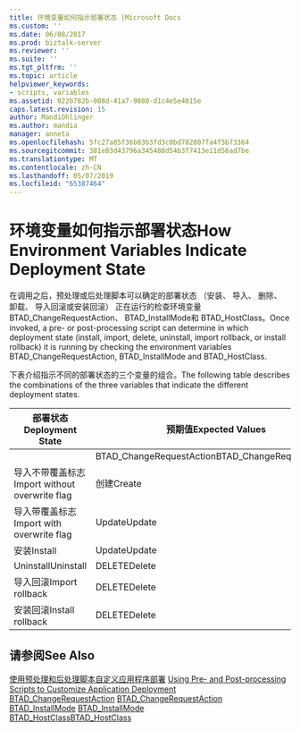 ```yaml
---
title: 环境变量如何指示部署状态 |Microsoft Docs
ms.custom: ''
ms.date: 06/08/2017
ms.prod: biztalk-server
ms.reviewer: ''
ms.suite: ''
ms.tgt_pltfrm: ''
ms.topic: article
helpviewer_keywords:
- scripts, variables
ms.assetid: 022b782b-008d-41a7-9880-d1c4e5e4015e
caps.latest.revision: 15
author: MandiOhlinger
ms.author: mandia
manager: anneta
ms.openlocfilehash: 5fc27a85f36b83b3fd3c0bd782807fa4f5b73364
ms.sourcegitcommit: 381e83d43796a345488d54b3f7413e11d56ad7be
ms.translationtype: MT
ms.contentlocale: zh-CN
ms.lasthandoff: 05/07/2019
ms.locfileid: "65387464"
---
```

# <a name="how-environment-variables-indicate-deployment-state"></a><span data-ttu-id="e2fe0-102">环境变量如何指示部署状态</span><span class="sxs-lookup"><span data-stu-id="e2fe0-102">How Environment Variables Indicate Deployment State</span></span>
<span data-ttu-id="e2fe0-103">在调用之后，预处理或后处理脚本可以确定的部署状态 （安装、 导入、 删除、 卸载、 导入回滚或安装回滚） 正在运行的检查环境变量 BTAD_ChangeRequestAction、 BTAD_InstallMode和 BTAD_HostClass。</span><span class="sxs-lookup"><span data-stu-id="e2fe0-103">Once invoked, a pre- or post-processing script can determine in which deployment state (install, import, delete, uninstall, import rollback, or install rollback) it is running by checking the environment variables BTAD_ChangeRequestAction, BTAD_InstallMode and BTAD_HostClass.</span></span>  

 <span data-ttu-id="e2fe0-104">下表介绍指示不同的部署状态的三个变量的组合。</span><span class="sxs-lookup"><span data-stu-id="e2fe0-104">The following table describes the combinations of the three variables that indicate the different deployment states.</span></span>  


|       <span data-ttu-id="e2fe0-105">部署状态</span><span class="sxs-lookup"><span data-stu-id="e2fe0-105">Deployment State</span></span>        |     <span data-ttu-id="e2fe0-106">预期值</span><span class="sxs-lookup"><span data-stu-id="e2fe0-106">Expected Values</span></span>      |
|-------------------------------|--------------------------|
|                               | <span data-ttu-id="e2fe0-107">BTAD_ChangeRequestAction</span><span class="sxs-lookup"><span data-stu-id="e2fe0-107">BTAD_ChangeRequestAction</span></span> |
| <span data-ttu-id="e2fe0-108">导入不带覆盖标志</span><span class="sxs-lookup"><span data-stu-id="e2fe0-108">Import without overwrite flag</span></span> |          <span data-ttu-id="e2fe0-109">创建</span><span class="sxs-lookup"><span data-stu-id="e2fe0-109">Create</span></span>          |
|  <span data-ttu-id="e2fe0-110">导入带覆盖标志</span><span class="sxs-lookup"><span data-stu-id="e2fe0-110">Import with overwrite flag</span></span>   |          <span data-ttu-id="e2fe0-111">Update</span><span class="sxs-lookup"><span data-stu-id="e2fe0-111">Update</span></span>          |
|            <span data-ttu-id="e2fe0-112">安装</span><span class="sxs-lookup"><span data-stu-id="e2fe0-112">Install</span></span>            |          <span data-ttu-id="e2fe0-113">Update</span><span class="sxs-lookup"><span data-stu-id="e2fe0-113">Update</span></span>          |
|           <span data-ttu-id="e2fe0-114">Uninstall</span><span class="sxs-lookup"><span data-stu-id="e2fe0-114">Uninstall</span></span>           |          <span data-ttu-id="e2fe0-115">DELETE</span><span class="sxs-lookup"><span data-stu-id="e2fe0-115">Delete</span></span>          |
|        <span data-ttu-id="e2fe0-116">导入回滚</span><span class="sxs-lookup"><span data-stu-id="e2fe0-116">Import rollback</span></span>        |          <span data-ttu-id="e2fe0-117">DELETE</span><span class="sxs-lookup"><span data-stu-id="e2fe0-117">Delete</span></span>          |
|       <span data-ttu-id="e2fe0-118">安装回滚</span><span class="sxs-lookup"><span data-stu-id="e2fe0-118">Install rollback</span></span>        |          <span data-ttu-id="e2fe0-119">DELETE</span><span class="sxs-lookup"><span data-stu-id="e2fe0-119">Delete</span></span>          |

## <a name="see-also"></a><span data-ttu-id="e2fe0-120">请参阅</span><span class="sxs-lookup"><span data-stu-id="e2fe0-120">See Also</span></span>  
 <span data-ttu-id="e2fe0-121">[使用预处理和后处理脚本自定义应用程序部署](../core/using-pre-and-post-processing-scripts-to-customize-application-deployment.md) </span><span class="sxs-lookup"><span data-stu-id="e2fe0-121">[Using Pre- and Post-processing Scripts to Customize Application Deployment](../core/using-pre-and-post-processing-scripts-to-customize-application-deployment.md) </span></span>  
 <span data-ttu-id="e2fe0-122">[BTAD_ChangeRequestAction](../core/btad-changerequestaction.md) </span><span class="sxs-lookup"><span data-stu-id="e2fe0-122">[BTAD_ChangeRequestAction](../core/btad-changerequestaction.md) </span></span>  
 <span data-ttu-id="e2fe0-123">[BTAD_InstallMode](../core/btad-installmode.md) </span><span class="sxs-lookup"><span data-stu-id="e2fe0-123">[BTAD_InstallMode](../core/btad-installmode.md) </span></span>  
 [<span data-ttu-id="e2fe0-124">BTAD_HostClass</span><span class="sxs-lookup"><span data-stu-id="e2fe0-124">BTAD_HostClass</span></span>](../core/btad-hostclass.md)